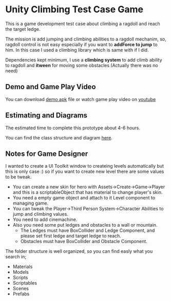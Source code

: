 # Unity Climbing Test Case Game
This is a game development test case about climbing a ragdoll and reach the target ledge. 

The mission is add jumping and climbing abilities to a ragdoll mechanim, so, ragdoll control is not easy especially if you want to **addForce to jump** to him. In this case I used a climbing library which is same with if I did. 

Dependencies kept minimum, I use a **climbing system** to add climb ability to ragdoll and **itween** for moving some obstacles (Actually there was no need)

## Demo and Game Play Video



You can download [demo apk](https://github.com/burakozturk16/unity-climbing-test-case/blob/main/Informations/DemoClimb.apk) file or watch game play video on [youtube](https://www.youtube.com/watch?v=216aCJqN6F0)

## Estimating and Diagrams

The estimated time to complete this prototype about 4-6 hours.

You can find the class structure and diagram [here](https://github.com/burakozturk16/unity-climbing-test-case/blob/main/Informations/diagram.pdf).

## Notes for Game Designer

I wanted to create a UI Toolkit window to createing levels automatically but this is only case :) so if you want to create new level there are some values to be tweak.

- You can create a new skin for hero with Assets->Create->Game->Player and this is a scriptableObject that has material to change player's skin.
- You need a empty game object and attach to it Level component to managing game.
- You can tweak the Player->Third Person System->Character Abilities to jump and climbing values.
- You need to add cinemachine.
- Also you need some put ledges and obstacles to a wall or mountain.
  -  The Ledges must have BoxCollider and Ledge Component, and please set first ledge and target ledge to reach.
  -  Obstacles must have BoxCollider and Obstacle Component.

The folder structure is well organized, so you can find easly what you search in; 
- Materials
- Models
- Scripts
- Scriptables
- Scenes
- Prefabs